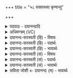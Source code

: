 +++
title = "५८ वसवस्त्वा कृण्वन्तु"

+++
<details><summary>पदपाठः - दयानन्दादि</summary>

वस॑वः। त्वा॒। कृ॒ण्व॒न्तु॒। गा॒य॒त्रेण॑। छन्द॑सा। अ॒ङ्गि॒र॒स्वत्। ध्रु॒वा। अ॒सि॒। पृ॒थि॒वी। अ॒सि॒। धा॒रय॑। मयि॑। प्र॒जामिति॑ प्र॒ऽजाम्। रा॒यः। पोष॑म्। गौ॒प॒त्यम्। सु॒वीर्य्य॒मिति॑ सु॒ऽवीर्य्य॑म्। स॒जा॒तानिति॑ सऽजा॒तान्। यज॑मानाय। रु॒द्राः। त्वा॒। कृ॒ण्व॒न्तु। त्रैष्टु॑भेन। त्रैस्तु॑भे॒नेति॒ त्रैऽस्तु॑भेन। छन्द॑सा। अ॒ङ्गि॒र॒स्वत्। ध्रु॒वा। अ॒सि॒। अ॒न्तरि॑क्षम्। अ॒सि॒। धा॒रय॑। मयि॑। प्र॒जामिति॑ प्र॒ऽजाम्। रा॒यः। पोष॑म्। गौ॒प॒त्यम्। सु॒वीर्य्य॒मिति॑ सु॒ऽवीर्य्य॑म्। स॒जा॒तानिति॑ सऽजा॒तान्। यज॑मानाय। आ॒दि॒त्याः। त्वा॒। कृ॒ण्व॒न्तु॒। जाग॑तेन। छन्द॑सा। अ॒ङ्गि॒र॒स्वत्। ध्रु॒वा। अ॒सि॒। द्यौः। अ॒सि॒। धा॒रय॑। मयि॑। प्र॒जामिति॑ प्र॒ऽजाम्। रा॒यः। पोष॑म्। गौ॒प॒त्यम्। सु॒वीर्य॒मिति॑ सु॒वीर्य॑म्। स॒जा॒तानिति॑ सऽजा॒तान्। यज॑मानाय। विश्वे॑। त्वा॒। दे॒वाः। वै॒श्वा॒न॒राः। कृ॒ण्व॒न्तु॒। आनु॑ष्टुभेन। आनु॑स्तुभे॒नेत्यानु॑ऽस्तुभेन। छन्द॑सा। अ॒ङ्गि॒र॒स्वत्। ध्रु॒वा। अ॒सि॒। दिशः॑। अ॒सि॒। धा॒रय॑। मयि॑। प्र॒जामिति॑ प्र॒ऽजाम्। रा॒यः। पोष॑म्। गौ॒प॒त्यम्। सु॒वीर्य॒मिति॑ सु॒ऽवीर्य॑म्। स॒जा॒तानिति॑ सऽजा॒तान्। यज॑मानाय। ५८।
</details>

<details><summary>अधिमन्त्रम् (VC)</summary>

- वसुरुद्रादित्यविश्वेदेवा देवताः
- सिन्धुद्वीप ऋषिः
- पूर्वार्द्धस्य स्वराट्संकृतिः, उत्तरार्धस्याभिकृतिः
- गान्धारः, ऋषभः
</details>

<details><summary>दयानन्द-सरस्वती (हि) - विषयः</summary>

फिर स्त्री-पुरुष क्या करके क्या करें, यह विषय अगले मन्त्र में कहा है ॥
</details>

<details><summary>दयानन्द-सरस्वती (हि) - पदार्थः</summary>

पदार्थान्वयभाषाः -  हे ब्रह्मचारिणी कुमारी स्त्री ! जो तू (अङ्गिरस्वत्) धनञ्जय प्राणवायु के समतुल्य (ध्रुवा) निश्चल (असि) है और (पृथिव्यसि) विस्तृत सुख करने हारी है उस (त्वा) तुझ को (गायत्रेण) वेद में विधान किये (छन्दसा) गायत्री आदि छन्दों से (वसवः) चौबीस वर्ष ब्रह्मचर्य्य रखनेवाले विद्वान् लोग मेरी स्त्री (कृण्वन्तु) करें। हे कुमार ब्रह्मचारी पुरुष ! जो तू (अङ्गिरस्वत्) प्राणवायु के समान निश्चल है और (पृथिवी) पृथिवी के समान क्षमायुक्त (असि) है जिस (त्वा) तुझ को (वसवः) उक्त वसुसंज्ञक विद्वान् लोग (गायत्रेण) वेद में प्रतिपादन किये (छन्दसा) गायत्री आदि छन्दों से मेरा पति (कृण्वन्तु) करें। सो तू (मयि) अपनी प्रिय पत्नी मुझ में (प्रजाम्) सुन्दर सन्तानों (रायः) धन की (पोषम्) पुष्टि (गौपत्यम्) गौ, पृथिवी वा वाणी के स्वामीपन और (सुवीर्य्यम्) सुन्दर पराक्रम को (धारय) स्थापन कर। मैं तू दोनों (सजातान्) एक गर्भाशय से उत्पन्न हुए सब सन्तानों को (यजमानाय) विद्या देने हारे आचार्य्य को विद्या ग्रहण के लिये समर्पण करें। हे स्त्रि ! जो तू (अङ्गिरस्वत्) आकाश के समान (ध्रुवा) निश्चल (असि) है और (अन्तरिक्षम्) अविनाशी प्रेमयुक्त (असि) है उस (त्वा) तुझको (रुद्राः) रुद्रसंज्ञक चवालीस वर्ष ब्रह्मचर्य्य सेवने हारे विद्वान् लोग (त्रैष्टुभेन) वेद में कहे हुए (छन्दसा) त्रिष्टुप् छन्द से मेरी स्त्री (कृण्वन्तु) करें। हे वीर पुरुष ! जो तू आकाश के समान निश्चल है और दृढ़ प्रेम से युक्त है, जिस तुझ को चवालीस वर्ष ब्रह्मचर्य करने हारे विद्वान् लोग वेद में प्रतिपादन किये त्रिष्टुप् छन्द से मेरा स्वामी करें। वह तू (मयि) अपनी प्रिय पत्नी मुझ में (प्रजाम्) बल तथा सत्य धर्म से युक्त सन्तानों (रायः) राज्यलक्ष्मी की (पोषम्) पुष्टि (गौपत्यम्) पढ़ाने के अधिष्ठातृत्व और (सुवीर्य्यम्) अच्छे पराक्रम को (धारय) धारण कर मैं तू दोनों (सजातान्) एक उदर से उत्पन्न हुए सब सन्तानों को अच्छी शिक्षा देकर वेदविद्या की शिक्षा होने के लिये (यजमानाय) अङ्ग-उपाङ्गों के सहित वेद पढ़ाने हारे अध्यापक को देवें। हे विदुषी स्त्री ! जो तू (अङ्गिरस्वत्) आकाश के समान (ध्रुवा) अचल (असि) है (द्यौः) सूर्य के सदृश प्रकाशमान (असि) है उस (त्वा) तुझ को (आदित्याः) अड़तालीस वर्ष ब्रह्मचर्य्य करके पूर्ण विद्या और बल की प्राप्ति से आप्त सत्यवादी धर्मात्मा विद्वान् लोग (जागतेन) वेद में कहे (छन्दसा) जगती छन्द से मेरी पत्नी (कृण्वन्तु) करें। हे विद्वान् पुरुष ! जो तू आकाश के तुल्य दृढ़ और सूर्य्य के तुल्य तेजस्वी है, उस तुझ को अड़तालीस वर्ष ब्रह्मचर्य्य सेवनेवाले पूर्ण विद्या से युक्त धर्मात्मा विद्वान् लोग वेदोक्त जगती छन्द से मेरा पति करें। वह तू (मयि) अपनी प्रिय भार्य्या मुझ में (प्रजाम्) शुभ गुणों से युक्त सन्तानों (रायः) चक्रवर्त्ति-राज्यलक्ष्मी को (पोषम्) पुष्टि (गौपत्यम्) संपूर्ण विद्या के स्वामीपन और (सुवीर्यम्) सुन्दर पराक्रम को (धारय) धारण कर। मैं तू दोनों (सजातान्) अपने सन्तानों को जन्म से उपदेश करके सब विद्या ग्रहण करने के लिये (यजमानाय) क्रिया-कौशल के सहित सब विद्याओं के पढ़ाने हारे आचार्य को समर्पण करें। हे सुन्दर ऐश्वर्य्ययुक्त पत्नि ! जो तू (अङ्गिरस्वत्) सूत्रात्मा प्राणवायु के समान (ध्रुवा) निश्चल (असि) है और (दिशः) सब दिशाओं में कीर्तिवाली (असि) है, उस तुझ को (वैश्वानराः) सब मनुष्यों में शोभायमान (विश्वे) सब (देवाः) उपदेशक विद्वान् लोग (आनुष्टुभेन) वेद में कहे (छन्दसा) अनुष्टुप् छन्द से मेरे आधीन (कृण्वन्तु) करें। हे पुरुष ! जो तू सूत्रात्मा वायु के सदृश स्थित है (दिशः) सब दिशाओं में कीर्तिवाला (असि) है, जिस (त्वा) तुझ को सब प्रजा में शोभायमान सब विद्वान् लोग मेरे आधीन करें। सो आप (मयि) मुझ में (प्रजाम्) शुभलक्षणयुक्त सन्तानों (रायः) सब ऐश्वर्य्य की (पोषम्) पुष्टि (गौपत्यम्) वाणी की चतुराई और (सुवीर्य्यम्) सुन्दर पराक्रम को (धारय) धारण कर। मैं तू दोनों जने अच्छा उपदेश होने के लिये (सजातान्) अपने सन्तानों को (यजमानाय) सत्य के उपदेशक अध्यापक के समीप समर्पण करें ॥५८ ॥
</details>

<details><summary>दयानन्द-सरस्वती (हि) - भावार्थः</summary>

भावार्थभाषाः -  इस मन्त्र में उपमालङ्कार है। जब स्त्री-पुरुष एक-दूसरे की परीक्षा करके आपस में दृढ़ प्रीतिवाले होवें, तब वेदोक्त रीति से यज्ञ का विस्तार और वेदोक्त नियमाऽनुसार विवाह करके धर्म से सन्तानों को उत्पन्न करें। जब तक कन्या और पुत्र आठ वर्ष के हों, तब तक माता-पिता उनको अच्छी शिक्षा देवें। इस के पीछे ब्रह्मचर्य्य धारण करा के विद्या पढ़ने के लिये अपने घर से बहुत दूर आप्त विद्वान् पुरुषों और आप्त विदुषी स्त्रियों की पाठशालाओं में भेज देवें। वहाँ पाठशाला में जितने धन का खर्च करना उचित हो उतना करें, क्योंकि सन्तानों को विद्यादान के विना कोई उपकार वा धर्म नहीं बन सकता। इसलिये इस का निरन्तर अनुष्ठान किया करें ॥५८ ॥
</details>

<details><summary>दयानन्द-सरस्वती (सं) - विषयः</summary>

पुनर्दम्पती किङ्कृत्वा किङ्कुर्य्यातामित्युपदिश्यते।
</details>

<details><summary>दयानन्द-सरस्वती (सं) - पदार्थः</summary>

पदार्थान्वयभाषाः -  हे ब्रह्मचारिणि कुमारिके ! या त्वमङ्गिरस्वद् ध्रुवासि पृथिव्यसि तां त्वा गायत्रेण छन्दसा वसवो मम स्त्रियं कृण्वन्तु। हे कुमार ब्रह्मचारिन् ! यस्त्वङ्गिरस्वद् ध्रुवोऽसि भूमिवत् क्षमावानसि यं त्वा वसवो गायत्रेण छन्दसा मम पतिं कृण्वन्तु स त्वं मयि प्रजां रायस्पोषं गौपत्यं सुवीर्य्यं च धारय। आवां सजातान् संतानान् सर्वान् यजमानाय विद्याग्रहणार्थं समर्पयेव। हे स्त्रि ! या त्वमङ्गिरस्वद् ध्रुवोऽस्यन्तरिक्षमसि तां त्वा रुद्रास्त्रैष्टुभेन छन्दसा मम पत्नीं कृण्वन्तु। हे वीर ! यस्त्वङ्गिरस्वद् ध्रुवोऽस्यन्तरिक्षमसि यं त्वा रुद्रास्त्रैष्टुभेन छन्दसा मम स्वामिनं कृण्वन्तु। स त्वं मयि प्रजां रायस्पोषं गौपत्यं सुवीर्य्यं च धारय। आवां सजातान् सुशिक्ष्य वेदशिक्षाध्ययनाय यजमानाय प्रदद्याव। हे विदुषि ! या त्वमङ्गिरस्वद् ध्रुवाऽसि द्यौरसि तां त्वादित्या जागतेन छन्दसा मम भार्य्यां कृण्वन्तु। हे विद्वन् ! यस्त्वमङ्गिरस्वद् ध्रुवोऽसि द्यौरसि यं त्वादित्या जागतेन छन्दसा ममाधिष्ठातारः कृण्वन्तु। स त्वं मयि प्रजां रायस्पोषं गौपत्यं सुवीर्य्यं च धारय। आवां सजातान् जन्मतः सूपदिश्य सर्वविद्याग्रहणार्थं यजमानाय समर्प्पयेव। हे सुभगे ! या त्वमङ्गिरस्वद् ध्रुवासि दिशोऽसि तां त्वा वैश्वानरा विश्वे देवा आनुष्टुभेन छन्दसा मदधीनां कृण्वन्तु। हे पुरुष ! यस्त्वमङ्गिरस्वद् ध्रुवोऽसि दिशोऽसि यं त्वा वैश्वानरा विश्वेदेवा मदधीनं कृण्वन्तु, स त्वं मयि प्रजां रायस्पोषं गौपत्यं सुवीर्य्यं च धारय। आवां सूपदेशार्थं सजातान् यजमानाय समर्प्पयेव ॥५८ ॥
</details>

<details><summary>दयानन्द-सरस्वती (सं) - भावार्थः</summary>

भावार्थभाषाः -  अत्रोपमालङ्कारः। यदा स्त्रीपुरुषौ परस्परं परीक्षां कृत्वाऽन्योन्यं दृढप्रीतौ स्याताम्। तदा वेदविधिना यज्ञं प्रतत्य वेदोक्तनियमान् स्वीकृत्य विवाहं विधाय धर्मेण संतानान्युत्पाद्य यावदष्टवार्षिकाः पुत्राः पुत्र्यश्च भवेयुस्तावन्मातापितरौ तान् सुशिक्षयेतामत ऊर्ध्वं ब्रह्मचर्य्यं ग्राहयित्वा विद्याध्ययनाय स्वगृहादतिदूरे आप्तानां विदुषां विदुषीणां च पाठशालासु प्रेषयेताम्। अत्र यावतो धनस्य व्ययः कर्त्तुं योग्योऽस्ति, तावन्तं कुर्य्याताम्, नहि संतानानां विद्यादानमन्तरा कश्चिदुपकारो धर्मश्चास्ति। तस्मादेतत् सततं समाचरेताम् ॥५८ ॥
</details>

<details><summary>सविता जोशी ← दयानन्दः (म) - भावार्थः</summary>

भावार्थभाषाः -  या मंत्रात उपामालंकार आहे. स्त्री व पुरुष यांनी एकमेकांची परीक्षा करावी व आपापसात दृढ प्रेम उत्पन्न झाल्यास वेदोक्त रीतीने यज्ञाचा विस्तार करून वेदोक्त नियमांप्रमाणे विवाह करावा व धर्मपूर्वक संतानांना जन्म द्यावा. जेव्हा कन्या व पुत्र आठ आठ वर्षांचे होतील तेव्हा आई-वडिलांनी त्यांना चांगले शिक्षण द्यावे. त्यानंतर ब्रह्मचर्य धारण करून त्यांना विद्या शिकण्यासाठी घरांपासून दूर आप्त विद्वान स्त्री-पुरुषांच्या पाठशाळेत पाठवावे. पाठशाळेमध्ये जितके धन खर्च करणे योग्य आहे तितकेच खर्च करावे. कारण संतानासाठी विद्यादानाखेरीज कोणताही उपकार किंवा धर्म नसतो. म्हणून त्याचे निरंतर अनुष्ठान करावे.
</details>